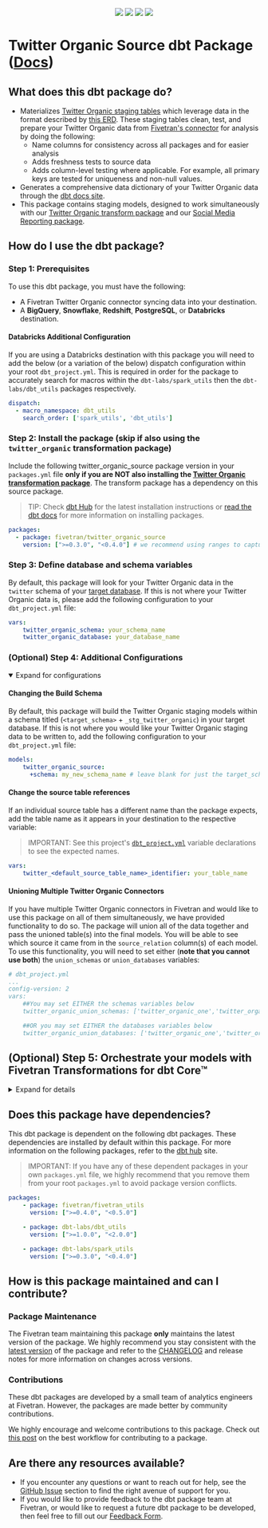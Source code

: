 <p align="center">
    <a alt="License"
        href="https://github.com/fivetran/dbt_twitter_organic_source/blob/main/LICENSE">
        <img src="https://img.shields.io/badge/License-Apache%202.0-blue.svg" /></a>
    <a alt="dbt-core">
        <img src="https://img.shields.io/badge/dbt_Core™_version->=1.3.0_,<2.0.0-orange.svg" /></a>
    <a alt="Maintained?">
        <img src="https://img.shields.io/badge/Maintained%3F-yes-green.svg" /></a>
    <a alt="PRs">
        <img src="https://img.shields.io/badge/Contributions-welcome-blueviolet" /></a>
</p>

# Twitter Organic Source dbt Package ([Docs](https://fivetran.github.io/dbt_twitter_organic_source/))

## What does this dbt package do?
- Materializes [Twitter Organic staging tables](https://fivetran.github.io/dbt_twitter_organic_source/#!/overview/twitter_organic_source/models/?g_v=1) which leverage data in the format described by [this ERD](https://fivetran.com/docs/applications/twitter#schemainformation). These staging tables clean, test, and prepare your Twitter Organic data from [Fivetran's connector](https://fivetran.com/docs/applications/twitter) for analysis by doing the following:
  - Name columns for consistency across all packages and for easier analysis
  - Adds freshness tests to source data
  - Adds column-level testing where applicable. For example, all primary keys are tested for uniqueness and non-null values.
- Generates a comprehensive data dictionary of your Twitter Organic data through the [dbt docs site](https://fivetran.github.io/dbt_twitter_organic_source/).
- This package contains staging models, designed to work simultaneously with our [Twitter Organic transform package](https://github.com/fivetran/dbt_twitter_organic) and our [Social Media Reporting package](https://github.com/fivetran/dbt_social_media_reporting).

## How do I use the dbt package?
### Step 1: Prerequisites
To use this dbt package, you must have the following:
- A Fivetran Twitter Organic connector syncing data into your destination.
- A **BigQuery**, **Snowflake**, **Redshift**, **PostgreSQL**, or **Databricks** destination.

#### Databricks Additional Configuration
If you are using a Databricks destination with this package you will need to add the below (or a variation of the below) dispatch configuration within your root `dbt_project.yml`. This is required in order for the package to accurately search for macros within the `dbt-labs/spark_utils` then the `dbt-labs/dbt_utils` packages respectively.
```yml
dispatch:
  - macro_namespace: dbt_utils
    search_order: ['spark_utils', 'dbt_utils']
```

### Step 2: Install the package (skip if also using the `twitter_organic` transformation package)
Include the following twitter_organic_source package version in your `packages.yml` file **only if you are NOT also installing the [Twitter Organic transformation package](https://github.com/fivetran/dbt_twitter_organic_source)**. The transform package has a dependency on this source package.
> TIP: Check [dbt Hub](https://hub.getdbt.com/) for the latest installation instructions or [read the dbt docs](https://docs.getdbt.com/docs/package-management) for more information on installing packages.

```yaml
packages:
  - package: fivetran/twitter_organic_source
    version: [">=0.3.0", "<0.4.0"] # we recommend using ranges to capture non-breaking changes automatically
```

### Step 3: Define database and schema variables
By default, this package will look for your Twitter Organic data in the `twitter` schema of your [target database](https://docs.getdbt.com/docs/running-a-dbt-project/using-the-command-line-interface/configure-your-profile). If this is not where your Twitter Organic data is, please add the following configuration to your `dbt_project.yml` file:

```yml  
vars:
    twitter_organic_schema: your_schema_name
    twitter_organic_database: your_database_name 
```

### (Optional) Step 4: Additional Configurations
<details open><summary>Expand for configurations</summary>

#### Changing the Build Schema

By default, this package will build the Twitter Organic staging models within a schema titled (`<target_schema>` + `_stg_twitter_organic`) in your target database. If this is not where you would like your Twitter Organic staging data to be written to, add the following configuration to your `dbt_project.yml` file:

```yml 
models:
    twitter_organic_source:
      +schema: my_new_schema_name # leave blank for just the target_schema
```

#### Change the source table references
If an individual source table has a different name than the package expects, add the table name as it appears in your destination to the respective variable:
> IMPORTANT: See this project's [`dbt_project.yml`](https://github.com/fivetran/dbt_twitter_organic_source/blob/main/dbt_project.yml) variable declarations to see the expected names.
    
```yml
vars:
    twitter_<default_source_table_name>_identifier: your_table_name 
```

#### Unioning Multiple Twitter Organic Connectors
If you have multiple Twitter Organic connectors in Fivetran and would like to use this package on all of them simultaneously, we have provided functionality to do so. The package will union all of the data together and pass the unioned table(s) into the final models. You will be able to see which source it came from in the `source_relation` column(s) of each model. To use this functionality, you will need to set either (**note that you cannot use both**) the `union_schemas` or `union_databases` variables:

```yml
# dbt_project.yml
...
config-version: 2
vars:
    ##You may set EITHER the schemas variables below
    twitter_organic_union_schemas: ['twitter_organic_one','twitter_organic_two']

    ##OR you may set EITHER the databases variables below
    twitter_organic_union_databases: ['twitter_organic_one','twitter_organic_two']
```
</details>

## (Optional) Step 5: Orchestrate your models with Fivetran Transformations for dbt Core™
<details><summary>Expand for details</summary>
<br>

Fivetran offers the ability for you to orchestrate your dbt project through the [Fivetran Transformations for dbt Core™](https://fivetran.com/docs/transformations/dbt) product. Refer to the linked docs for more information on how to setup your project for orchestration through Fivetran.
</details>

## Does this package have dependencies?
This dbt package is dependent on the following dbt packages. These dependencies are installed by default within this package. For more information on the following packages, refer to the [dbt hub](https://hub.getdbt.com/) site.
> IMPORTANT: If you have any of these dependent packages in your own `packages.yml` file, we highly recommend that you remove them from your root `packages.yml` to avoid package version conflicts.
    
```yml
packages: 
    - package: fivetran/fivetran_utils
      version: [">=0.4.0", "<0.5.0"]

    - package: dbt-labs/dbt_utils
      version: [">=1.0.0", "<2.0.0"]

    - package: dbt-labs/spark_utils
      version: [">=0.3.0", "<0.4.0"]
```

## How is this package maintained and can I contribute?
### Package Maintenance
The Fivetran team maintaining this package **only** maintains the latest version of the package. We highly recommend you stay consistent with the [latest version](https://hub.getdbt.com/fivetran/twitter_organic_source/latest/) of the package and refer to the [CHANGELOG](https://github.com/fivetran/dbt_twitter_organic_source/blob/main/CHANGELOG.md) and release notes for more information on changes across versions.

### Contributions
These dbt packages are developed by a small team of analytics engineers at Fivetran. However, the packages are made better by community contributions.

We highly encourage and welcome contributions to this package. Check out [this post](https://discourse.getdbt.com/t/contributing-to-a-dbt-package/657) on the best workflow for contributing to a package.

## Are there any resources available?
- If you encounter any questions or want to reach out for help, see the [GitHub Issue](https://github.com/fivetran/dbt_twitter_organic_source/issues/new/choose) section to find the right avenue of support for you.
- If you would like to provide feedback to the dbt package team at Fivetran, or would like to request a future dbt package to be developed, then feel free to fill out our [Feedback Form](https://www.surveymonkey.com/r/DQ7K7WW).

